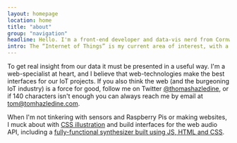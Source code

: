 ```yaml
---
layout: homepage
location: home
title: "about"
group: "navigation"
headline: Hello. I'm a front-end developer and data-vis nerd from Cornwall.
intro: The “Internet of Things” is my current area of interest, with a particular focus on visualising all the data these “things” are generating. Data without context is not information.
---
```


To get real insight from our data it must be presented in a useful way. I'm a web-specialist at heart, and I believe that web-technologies make the best interfaces for our IoT projects. If you also think the web (and the burgeoning IoT industry) is a force for good, follow me on Twitter [@thomashazledine](//twitter.com/thomashazledine), or if 140 characters isn't enough you can always reach me by email at [tom@tomhazledine.com](mailto:tom@tomhazledine.com).

When I'm not tinkering with sensors and Raspberry Pis or making websites, I muck about with [CSS illustration](http://codepen.io/tomhazledine/pen/IwEDu) and build interfaces for the web audio API, including a [fully-functional synthesizer built using JS, HTML and CSS](http://tomhazledine.com/keyboard/).
